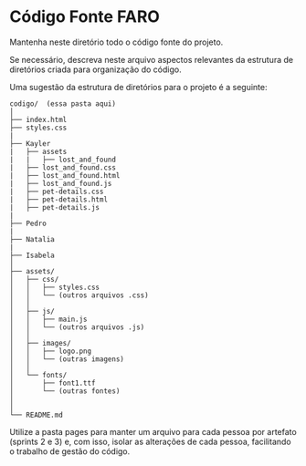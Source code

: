 # Código Fonte FARO

Mantenha neste diretório todo o código fonte do projeto.

Se necessário, descreva neste arquivo aspectos relevantes da estrutura de diretórios criada para organização do código.

Uma sugestão da estrutura de diretórios para o projeto é a seguinte:

```plaintext
codigo/  (essa pasta aqui)
│
├── index.html
├── styles.css
|
├── Kayler
|   ├── assets
|   |   ├── lost_and_found
|   ├── lost_and_found.css
|   ├── lost_and_found.html
|   ├── lost_and_found.js
|   ├── pet-details.css
|   ├── pet-details.html
|   ├── pet-details.js
|
├── Pedro
|
├── Natalia
|
├── Isabela
│
├── assets/
│   ├── css/
│   │   ├── styles.css
│   │   └── (outros arquivos .css)
│   │
│   ├── js/
│   │   ├── main.js
│   │   └── (outros arquivos .js)
│   │
│   ├── images/
│   │   ├── logo.png
│   │   └── (outras imagens)
│   │
│   └── fonts/
│       ├── font1.ttf
│       └── (outras fontes)
│
│
└── README.md
```

Utilize a pasta pages para manter um arquivo para cada pessoa por artefato (sprints 2 e 3) e, com isso, isolar as alterações de cada pessoa, facilitando o trabalho de gestão do código.
